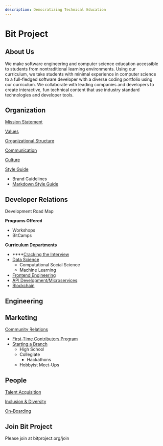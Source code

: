 ```yaml
---
description: Democratizing Technical Education
---
```


# Bit Project

## About Us

We make software engineering and computer science education accessible to students from nontraditional learning environments. Using our curriculum, we take students with minimal experience in computer science to a full-fledged software developer with a diverse coding portfolio using our curriculum. We collaborate with leading companies and developers to create interactive, fun technical content that use industry standard technologies and developer tools.

## Organization

[Mission Statement](organization/mission-statement.md)

[Values](organization/values/)

[Organizational Structure](organization/organizational-structure/)

[Communication](organization/communication.md)

[Culture](organization/culture.md)

[Style Guide](organization/style-guides/)

* Brand Guidelines
* [Markdown Style Guide](organization/style-guides/markdown-style-guide.md)

## Developer Relations

Development Road Map

**Programs Offered**

* Workshops
* BitCamps

**Curriculum Departments**

* \*\*\*\*[Cracking the Interview](teams/developer-relations/teams/cracking-the-interview.md)
* [Data Science](teams/developer-relations/teams/data-science/)
  * Computational Social Science
  * Machine Learning
* [Frontend Engineering](teams/developer-relations/teams/frontend-engineering/)
* [API Development/Microservices ](teams/developer-relations/teams/api-development-microservices.md)
* [Blockchain](teams/developer-relations/teams/blockchain.md)



## Engineering



## Marketing

[Community Relations](teams/community-relations/)

* [First-Time Contributors Program](teams/community-relations/first-time-contributors-program.md)
* [Starting a Branch](teams/community-relations/starting-a-branch/)
  * High School 
  * Collegiate
    * Hackathons
  * Hobbyist Meet-Ups

## People

[Talent Acquisition](teams/people/talent-acquisition.md)

[Inclusion & Diversity](organization/values/inclusion-and-diversity.md)

[On-Boarding](teams/people/onboarding-guides.md)

## Join Bit Project

Please join at bitproject.org/join

